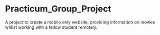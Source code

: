 # Practicum_Group_Project
A project to create a mobile only website, providing information on movies whilst working with a fellow student remotely. 
